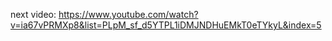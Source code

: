 next video: https://www.youtube.com/watch?v=ia67vPRMXp8&list=PLpM_sf_d5YTPL1iDMJNDHuEMkT0eTYkyL&index=5
